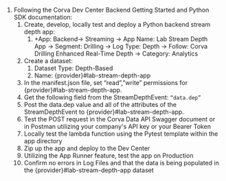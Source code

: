 1. Following the Corva Dev Center Backend Getting Started and Python SDK documentation: 
   1. Create, develop, locally test and deploy a Python backend stream depth app: 
      1. +App: Backend→ Streaming → App Name: Lab Stream Depth App → Segment: Drilling → Log Type: Depth → Follow: Corva Drilling Enhanced Real-Time Depth → Category: Analytics
   2. Create a dataset:
      1. Dataset Type: Depth-Based
      2. Name: {provider}#lab-stream-depth-app
   3. In the manifest.json file, set “read”,”write” permissions for  {provider}#lab-stream-depth-app. 
   4. Get the following field from the StreamDepthEvent: `“data.dep”`
   5. Post the data.dep value and all of the attributes of the StreamDepthEvent to {provider}#lab-stream-depth-app.
   6. Test the POST request in the Corva Data API Swagger document or in Postman utilizing your company's API key or your Bearer Token
   7. Locally test the lambda function using the Pytest template within the app directory
   8. Zip up the app and deploy to the Dev Center
   5. Utilizing the App Runner feature, test the app on Production
   6. Confirm no errors in Log Files and that the data is being populated in the {provider}#lab-stream-depth-app dataset